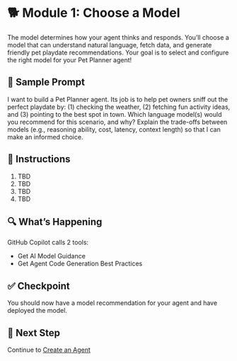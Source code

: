 # 🐕 Module 1: Choose a Model

The model determines how your agent thinks and responds. You’ll choose a model that can understand natural language, fetch data, and generate friendly pet playdate recommendations. Your goal is to select and configure the right model for your Pet Planner agent!

## 💬 Sample Prompt

I want to build a Pet Planner agent. Its job is to help pet owners sniff out the perfect playdate by: (1) checking the weather, (2) fetching fun activity ideas, and (3) pointing to the best spot in town. Which language model(s) would you recommend for this scenario, and why? Explain the trade-offs between models (e.g., reasoning ability, cost, latency, context length) so that I can make an informed choice.

## 🧩 Instructions

1. TBD
1. TBD
1. TBD
1. TBD

## 🔍 What’s Happening

GitHub Copilot calls 2 tools:

- Get AI Model Guidance
- Get Agent Code Generation Best Practices

## ✅ Checkpoint

You should now have a model recommendation for your agent and have deployed the model.

## 🐾 Next Step

Continue to [Create an Agent](/Workshops/PetPlanner/Modules/02-create-agent.md)